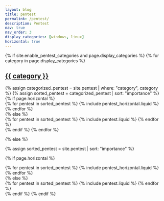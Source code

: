 ```yaml
---
layout: blog
title: pentest
permalink: /pentest/
description: Pentest
nav: true
nav_order: 3
display_categories: [windows, linux]
horizontal: true
---
```


<!-- pages/pentest.md -->
<div class="pentest">
{% if site.enable_pentest_categories and page.display_categories %}
  <!-- Display categorized pentest -->
  {% for category in page.display_categories %}
  <a id="{{ category }}" href=".#{{ category }}">
    <h2 class="category">{{ category }}</h2>
  </a>
  {% assign categorized_pentest = site.pentest | where: "category", category %}
  {% assign sorted_pentest = categorized_pentest | sort: "importance" %}
  <!-- Generate cards for each pentest -->
  {% if page.horizontal %}
  <div class="container">
    <div class="row row-cols-1 row-cols-md-2">
    {% for pentest in sorted_pentest %}
      {% include pentest_horizontal.liquid %}
    {% endfor %}
    </div>
  </div>
  {% else %}
  <div class="row row-cols-1 row-cols-md-3">
    {% for pentest in sorted_pentest %}
      {% include pentest.liquid %}
    {% endfor %}
  </div>
  {% endif %}
  {% endfor %}

{% else %}

<!-- Display pentest without categories -->

{% assign sorted_pentest = site.pentest | sort: "importance" %}

  <!-- Generate cards for each pentest -->

{% if page.horizontal %}

  <div class="container">
    <div class="row row-cols-1 row-cols-md-2">
    {% for pentest in sorted_pentest %}
      {% include pentest_horizontal.liquid %}
    {% endfor %}
    </div>
  </div>
  {% else %}
  <div class="row row-cols-1 row-cols-md-3">
    {% for pentest in sorted_pentest %}
      {% include pentest.liquid %}
    {% endfor %}
  </div>
  {% endif %}
{% endif %}
</div>
